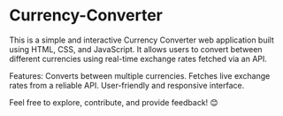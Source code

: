 # Currency-Converter
This is a simple and interactive Currency Converter web application built using HTML, CSS, and JavaScript. It allows users to convert between different currencies using real-time exchange rates fetched via an API.

Features:
Converts between multiple currencies.
Fetches live exchange rates from a reliable API.
User-friendly and responsive interface.

Feel free to explore, contribute, and provide feedback! 😊
